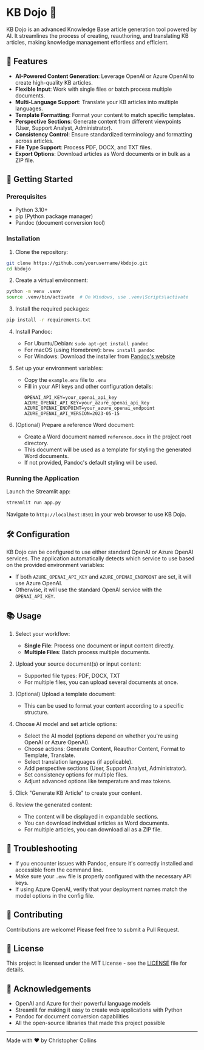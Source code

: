 # KB Dojo 🥋

KB Dojo is an advanced Knowledge Base article generation tool powered by AI. It streamlines the process of creating, reauthoring, and translating KB articles, making knowledge management effortless and efficient.

## 🌟 Features

- **AI-Powered Content Generation**: Leverage OpenAI or Azure OpenAI to create high-quality KB articles.
- **Flexible Input**: Work with single files or batch process multiple documents.
- **Multi-Language Support**: Translate your KB articles into multiple languages.
- **Template Formatting**: Format your content to match specific templates.
- **Perspective Sections**: Generate content from different viewpoints (User, Support Analyst, Administrator).
- **Consistency Control**: Ensure standardized terminology and formatting across articles.
- **File Type Support**: Process PDF, DOCX, and TXT files.
- **Export Options**: Download articles as Word documents or in bulk as a ZIP file.

## 🚀 Getting Started

### Prerequisites

- Python 3.10+
- pip (Python package manager)
- Pandoc (document conversion tool)

### Installation

1. Clone the repository:
```bash
git clone https://github.com/yourusername/kbdojo.git
cd kbdojo
```

2. Create a virtual environment:
```bash
python -m venv .venv
source .venv/bin/activate  # On Windows, use .venv\Scripts\activate
```

3. Install the required packages:
```bash
pip install -r requirements.txt
```

4. Install Pandoc:
   - For Ubuntu/Debian: `sudo apt-get install pandoc`
   - For macOS (using Homebrew): `brew install pandoc`
   - For Windows: Download the installer from [Pandoc's website](https://pandoc.org/installing.html)

5. Set up your environment variables:
   - Copy the `example.env` file to `.env`
   - Fill in your API keys and other configuration details:
     ```
     OPENAI_API_KEY=your_openai_api_key
     AZURE_OPENAI_API_KEY=your_azure_openai_api_key
     AZURE_OPENAI_ENDPOINT=your_azure_openai_endpoint
     AZURE_OPENAI_API_VERSION=2023-05-15
     ```

6. (Optional) Prepare a reference Word document:
   - Create a Word document named `reference.docx` in the project root directory.
   - This document will be used as a template for styling the generated Word documents.
   - If not provided, Pandoc's default styling will be used.

### Running the Application

Launch the Streamlit app:
```bash
streamlit run app.py
```

Navigate to `http://localhost:8501` in your web browser to use KB Dojo.

## 🛠 Configuration

KB Dojo can be configured to use either standard OpenAI or Azure OpenAI services. The application automatically detects which service to use based on the provided environment variables:

- If both `AZURE_OPENAI_API_KEY` and `AZURE_OPENAI_ENDPOINT` are set, it will use Azure OpenAI.
- Otherwise, it will use the standard OpenAI service with the `OPENAI_API_KEY`.

## 📚 Usage

1. Select your workflow:
   - **Single File**: Process one document or input content directly.
   - **Multiple Files**: Batch process multiple documents.

2. Upload your source document(s) or input content:
   - Supported file types: PDF, DOCX, TXT
   - For multiple files, you can upload several documents at once.

3. (Optional) Upload a template document:
   - This can be used to format your content according to a specific structure.

4. Choose AI model and set article options:
   - Select the AI model (options depend on whether you're using OpenAI or Azure OpenAI).
   - Choose actions: Generate Content, Reauthor Content, Format to Template, Translate.
   - Select translation languages (if applicable).
   - Add perspective sections (User, Support Analyst, Administrator).
   - Set consistency options for multiple files.
   - Adjust advanced options like temperature and max tokens.

5. Click "Generate KB Article" to create your content.

6. Review the generated content:
   - The content will be displayed in expandable sections.
   - You can download individual articles as Word documents.
   - For multiple articles, you can download all as a ZIP file.

## 🔧 Troubleshooting

- If you encounter issues with Pandoc, ensure it's correctly installed and accessible from the command line.
- Make sure your `.env` file is properly configured with the necessary API keys.
- If using Azure OpenAI, verify that your deployment names match the model options in the config file.

## 🤝 Contributing

Contributions are welcome! Please feel free to submit a Pull Request.

## 📄 License

This project is licensed under the MIT License - see the [LICENSE](LICENSE) file for details.

## 🙏 Acknowledgements

- OpenAI and Azure for their powerful language models
- Streamlit for making it easy to create web applications with Python
- Pandoc for document conversion capabilities
- All the open-source libraries that made this project possible

---

Made with ❤️ by Christopher Collins
